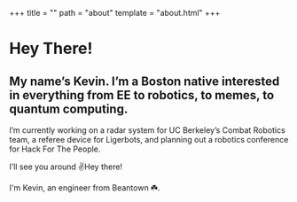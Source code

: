 +++
title = ""
path = "about"
template = "about.html"
+++

# Hey There! 
## My name’s Kevin. I’m a Boston native interested in everything from EE to robotics, to memes, to quantum computing.

I’m currently working on a radar system for UC Berkeley’s Combat Robotics team, a referee device for Ligerbots, and planning out a robotics conference for Hack For The People.

I’ll see you around ✌Hey there!

I'm Kevin, an engineer from Beantown ☘️.

